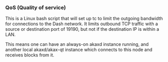 ### QoS (Quality of service) ###

This is a Linux bash script that will set up tc to limit the outgoing bandwidth for connections to the Dash network. It limits outbound TCP traffic with a source or destination port of 19190, but not if the destination IP is within a LAN.

This means one can have an always-on akaxd instance running, and another local akaxd/akax-qt instance which connects to this node and receives blocks from it.

